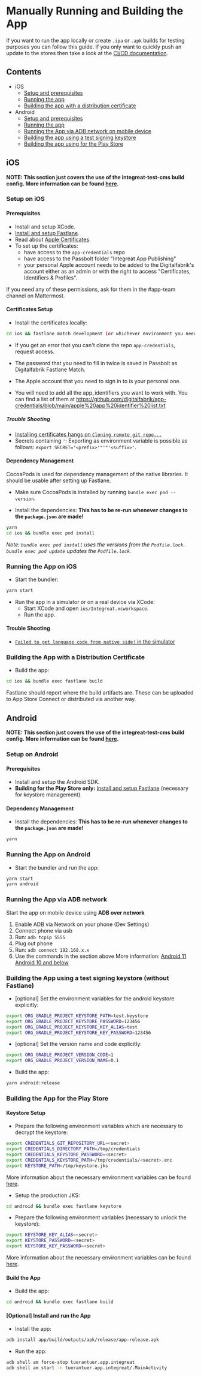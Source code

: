 # Manually Running and Building the App

If you want to run the app locally or create `.ipa` or `.apk` builds for testing purposes you can follow this guide. If
you only want to quickly push an update to the stores then take a look at
the [CI/CD documentation](../../docs/cicd.md#triggering-a-delivery-using-the-ci).

## Contents

- iOS
  - [Setup and prerequisites](#setup-on-ios)
  - [Running the app](#running-the-app-on-ios)
  - [Building the app with a distribution certificate](#building-the-app-with-a-distribution-certificate)
- Android
  - [Setup and prerequisites](#setup-on-android)
  - [Running the app](#running-the-app-on-android)
  - [Running the App via ADB network on mobile device](#running-the-app-via-adb-network)
  - [Building the app using a test signing keystore](#building-the-app-using-a-test-signing-keystore-without-fastlane)
  - [Building the app using for the Play Store](#building-the-app-for-the-play-store)

## iOS

**NOTE: This section just covers the use of the integreat-test-cms build config. More information can be
found [here](build-configs.md).**

### Setup on iOS

#### Prerequisites

- Install and setup XCode.
- [Install and setup Fastlane](../../docs/cicd.md#fastlane-setup).
- Read about [Apple Certificates](apple-certifcates.md).
- To set up the certificates:
  - have access to the `app-credentials` repo
  - have access to the Passbolt folder "Integreat App Publishing"
  - your personal Apple account needs to be added to the Digitalfabrik's account either as an admin or with the right to
    access "Certificates, Identifiers & Profiles".

If you need any of these permissions, ask for them in the #app-team channel on Mattermost.

#### Certificates Setup

- Install the certificates locally:

```bash
cd ios && fastlane match development (or whichever environment you need)
```

- If you get an error that you can't clone the repo `app-credentials`, request access.

- The password that you need to fill in twice is saved in Passbolt as Digitalfabrik Fastlane Match.

- The Apple account that you need to sign in to is your personal one.

- You will need to add all the app_identifiers you want to work with. You can find a list of them at
  https://github.com/digitalfabrik/app-credentials/blob/main/apple%20app%20identifier%20list.txt

##### Trouble Shooting

- [Installing certificates hangs on `Cloning remote git repo...`](troubleshooting.md#bundle-exec-fastlane-certificates-hangs-on-cloning-remote-git-repo)
- Secrets containing `'`: Exporting as environment variable is possible as follows: `export SECRET='<prefix>'"'"'<suffix>'`.

#### Dependency Management

CocoaPods is used for dependency management of the native libraries. It should be usable after setting up Fastlane.

- Make sure CocoaPods is installed by running `bundle exec pod --version`.

- Install the dependencies:
  **This has to be re-run whenever changes to the `package.json` are made!**

```bash
yarn
cd ios && bundle exec pod install
```

_Note: `bundle exec pod install` uses the versions from the `Podfile.lock`.
`bundle exec pod update` updates the `Podfile.lock`._

### Running the App on iOS

- Start the bundler:

```bash
yarn start
```

- Run the app in a simulator or on a real device via XCode:
  - Start XCode and open `ios/Integreat.xcworkspace`.
  - Run the app.

#### Trouble Shooting

- [`Failed to get language code from native side!` in the simulator](troubleshooting.md#failed-to-get-language-code-from-native-side-in-the-simulator)

### Building the App with a Distribution Certificate

- Build the app:

```bash
cd ios && bundle exec fastlane build
```

Fastlane should report where the build artifacts are. These can be uploaded to App Store Connect or distributed via
another way.

## Android

**NOTE: This section just covers the use of the integreat-test-cms build config. More information can be
found [here](build-configs.md).**

### Setup on Android

#### Prerequisites

- Install and setup the Android SDK.
- **Building for the Play Store only:** [Install and setup Fastlane](../../docs/cicd.md#fastlane-setup) (necessary for
  keystore management).

#### Dependency Management

- Install the dependencies:
  **This has to be re-run whenever changes to the `package.json` are made!**

```bash
yarn
```

### Running the App on Android

- Start the bundler and run the app:

```bash
yarn start
yarn android
```

### Running the App via ADB network

Start the app on mobile device using **ADB over network**

1. Enable ADB via Network on your phone (Dev Settings)
2. Connect phone via usb
3. Run: `adb tcpip 5555`
4. Plug out phone
5. Run: `adb connect 192.168.x.x`
6. Use the commands in the section above More
   information: [Android 11](https://developer.android.com/studio/command-line/adb#connect-to-a-device-over-wi-fi-android-11+) [Android 10 and below](https://developer.android.com/studio/command-line/adb#wireless)

### Building the App using a test signing keystore (without Fastlane)

- [optional] Set the environment variables for the android keystore explicitly:

```bash
export ORG_GRADLE_PROJECT_KEYSTORE_PATH=test.keystore
export ORG_GRADLE_PROJECT_KEYSTORE_PASSWORD=123456
export ORG_GRADLE_PROJECT_KEYSTORE_KEY_ALIAS=test
export ORG_GRADLE_PROJECT_KEYSTORE_KEY_PASSWORD=123456
```

- [optional] Set the version name and code explicitly:

```bash
export ORG_GRADLE_PROJECT_VERSION_CODE=1
export ORG_GRADLE_PROJECT_VERSION_NAME=0.1
```

- Build the app:

```bash
yarn android:release
```

### Building the App for the Play Store

#### Keystore Setup

- Prepare the following environment variables which are necessary to decrypt the keystore:

```bash
export CREDENTIALS_GIT_REPOSITORY_URL=<secret>
export CREDENTIALS_DIRECTORY_PATH=/tmp/credentials
export CREDENTIALS_KEYSTORE_PASSWORD=<secret>
export CREDENTIALS_KEYSTORE_PATH=/tmp/credentials/<secret>.enc
export KEYSTORE_PATH=/tmp/keystore.jks
```

More information about the necessary environment variables can be
found [here](../../docs/cicd.md#environment-variables-and-dependencies).

- Setup the production JKS:

```bash
cd android && bundle exec fastlane keystore
```

- Prepare the following environment variables (necessary to unlock the keystore):

```bash
export KEYSTORE_KEY_ALIAS=<secret>
export KEYSTORE_PASSWORD=<secret>
export KEYSTORE_KEY_PASSWORD=<secret>
```

More information about the necessary environment variables can be
found [here](../../docs/cicd.md#environment-variables-and-dependencies).

#### Build the App

- Build the app:

```bash
cd android && bundle exec fastlane build
```

#### \[Optional\] Install and run the App

- Install the app:

```bash
adb install app/build/outputs/apk/release/app-release.apk
```

- Run the app:

```bash
adb shell am force-stop tuerantuer.app.integreat
adb shell am start -n tuerantuer.app.integreat/.MainActivity
```
